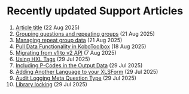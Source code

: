 # Recently updated Support Articles

<!--This page is auto generated using the `scripts/last-updated.py` script, do not update manually-->
1. [Article title](article_template.md) (22 Aug 2025)
1. [Grouping questions and repeating groups](group_repeat.md) (21 Aug 2025)
1. [Managing repeat group data](managing_repeat_groups.md) (21 Aug 2025)
1. [Pull Data Functionality in KoboToolbox](pull_data_kobotoolbox.md) (18 Aug 2025)
1. [Migrating from v1 to v2 API](migrating_api.md) (7 Aug 2025)
1. [Using HXL Tags](hxl.md) (29 Jul 2025)
1. [Including P-Codes in the Output Data](p_codes.md) (29 Jul 2025)
1. [Adding Another Language to your XLSForm](language_xls.md) (29 Jul 2025)
1. [Audit Logging Meta Question Type](audit_logging.md) (29 Jul 2025)
1. [Library locking](library_locking.md) (29 Jul 2025)
